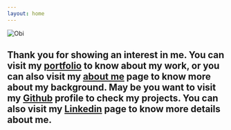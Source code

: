 ```yaml
---
layout: home
---
```


![Obi](/assets/imgs/obi.gif)

## Thank you for showing an interest in me. You can visit my [portfolio](/portfolio/) to know about my work, or you can also visit my [about me](/about-me/) page to know more about my background. May be you want to visit my [Github](https://github.com/haris90235/) profile to check my projects. You can also visit my [Linkedin](https://www.linkedin.com/in/hariszamanengr) page to know more details about me.
